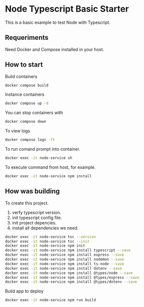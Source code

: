 # Node Typescript Basic Starter

This is a basic example to test Node with Typescript.

## Requeriments

Need Docker and Compose installed in your host.

## How to start

Build containers

```bash
docker compose build
```

Instance containers

```bash
docker compose up -d
```

You can stop containers with

```bash
docker compose down
```

To view logs

```bash
docker compose logs -ft
```

To run comand prompt into container.

```bash
docker exec -it node-service sh
```

To execute command from host, for example.

```bash
docker exec -it node-service npm install
```

## How was building

To create this project. 

1. verfy typescript version. 
2. init typescript config file.
3. init project depencies.
4. install all dependencies we need.

```bash
docker exec -it node-service tsc --version
docker exec -it node-service tsc --init
docker exec -it node-service npm init
docker exec -it node-service npm install typescript --save
docker exec -it node-service npm install express --save
docker exec -it node-service npm install nodemon --save
docker exec -it node-service npm install ts-node --save
docker exec -it node-service npm install dotenv --save
docker exec -it node-service npm install @types/node --save
docker exec -it node-service npm install @types/express --save
docker exec -it node-service npm install @types/dotenv --save
```

Build app to deploy

```bash
docker exec -it node-service npm run build
```